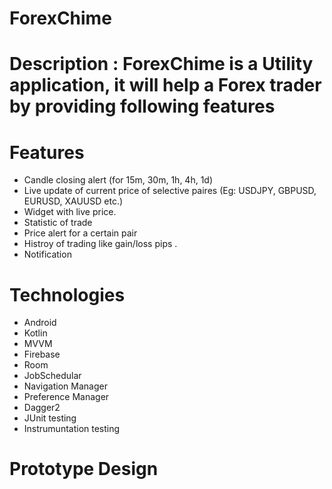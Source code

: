 # ForexChime

# Description : ForexChime is a Utility application, it will help a Forex trader by providing following features

# Features

* Candle closing alert (for 15m, 30m, 1h, 4h, 1d)
* Live update of current price of selective paires (Eg: USDJPY, GBPUSD, EURUSD, XAUUSD etc.)
* Widget with live price.
* Statistic of trade 
* Price alert for a certain pair
* Histroy of trading like gain/loss pips .
* Notification

# Technologies

* Android
* Kotlin
* MVVM
* Firebase
* Room
* JobSchedular
* Navigation Manager
* Preference Manager
* Dagger2
* JUnit testing
* Instrumuntation testing

# Prototype Design
